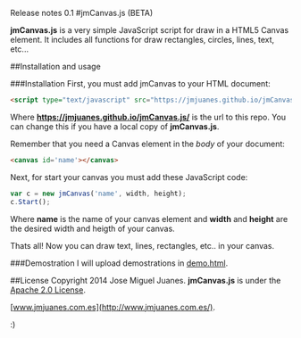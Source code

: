 Release notes 0.1
#jmCanvas.js (BETA)

**jmCanvas.js** is a very simple JavaScript script for draw in a HTML5 Canvas element. It includes all functions for draw rectangles, circles, lines, text, etc...

##Installation and usage

###Installation
First, you must add jmCanvas to your HTML document:
```html
<script type="text/javascript" src="https://jmjuanes.github.io/jmCanvas.js/jmCanvas.js"></script>
```
Where **https://jmjuanes.github.io/jmCanvas.js/** is the url to this repo. You can change this if you have a local copy of **jmCanvas.js**. 

Remember that you need a Canvas element in the *body* of your document:
```html
<canvas id='name'></canvas>
```
Next, for start your canvas you must add these JavaScript code:
```javascript
var c = new jmCanvas('name', width, height);
c.Start();
```
Where **name** is the name of your canvas element and **width** and **height** are the desired width and heigth of your canvas.

Thats all! Now you can draw text, lines, rectangles, etc.. in your canvas.

###Demostration
I will upload demostrations in [demo.html](demo.html).

##License
Copyright 2014 Jose Miguel Juanes. **jmCanvas.js** is under the [Apache 2.0 License](LICENSE).

[www.jmjuanes.com.es](http://www.jmjuanes.com.es/).

:)
